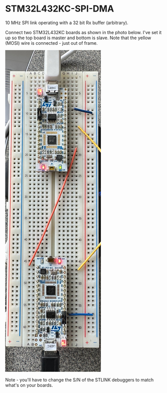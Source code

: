 # STM32L432KC-SPI-DMA

10 MHz SPI link operating with a 32 bit Rx buffer (arbitrary). 

Connect two STM32L432KC boards as shown in the photo below. I've set it up so the top board is master and bottom is slave. Note that the yellow (MOSI) wire is connected - just out of frame. 

![connect](connect.png)

Note - you'll have to change the S/N of the STLINK debuggers to match what's on your boards.
